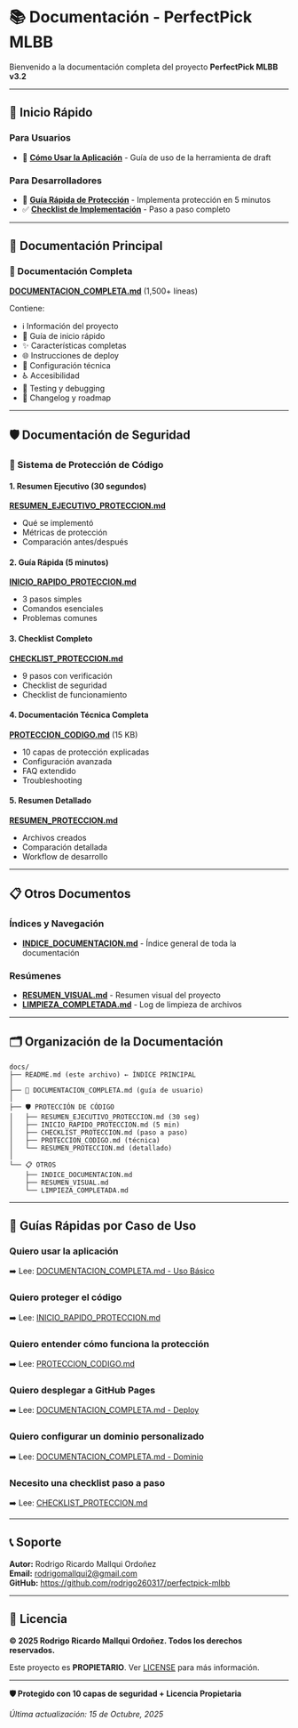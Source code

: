 # 📚 Documentación - PerfectPick MLBB

Bienvenido a la documentación completa del proyecto **PerfectPick MLBB v3.2**

---

## 🚀 Inicio Rápido

### Para Usuarios
- 📖 **[Cómo Usar la Aplicación](DOCUMENTACION_COMPLETA.md#uso-básico)** - Guía de uso de la herramienta de draft

### Para Desarrolladores
- 🔐 **[Guía Rápida de Protección](INICIO_RAPIDO_PROTECCION.md)** - Implementa protección en 5 minutos
- ✅ **[Checklist de Implementación](CHECKLIST_PROTECCION.md)** - Paso a paso completo

---

## 📖 Documentación Principal

### 📘 Documentación Completa
**[DOCUMENTACION_COMPLETA.md](DOCUMENTACION_COMPLETA.md)** (1,500+ líneas)

Contiene:
- ℹ️ Información del proyecto
- 🚀 Guía de inicio rápido
- ✨ Características completas
- 🌐 Instrucciones de deploy
- 🔧 Configuración técnica
- ♿ Accesibilidad
- 🧪 Testing y debugging
- 📝 Changelog y roadmap

---

## 🛡️ Documentación de Seguridad

### 🔐 Sistema de Protección de Código

#### 1. Resumen Ejecutivo (30 segundos)
**[RESUMEN_EJECUTIVO_PROTECCION.md](RESUMEN_EJECUTIVO_PROTECCION.md)**
- Qué se implementó
- Métricas de protección
- Comparación antes/después

#### 2. Guía Rápida (5 minutos)
**[INICIO_RAPIDO_PROTECCION.md](INICIO_RAPIDO_PROTECCION.md)**
- 3 pasos simples
- Comandos esenciales
- Problemas comunes

#### 3. Checklist Completo
**[CHECKLIST_PROTECCION.md](CHECKLIST_PROTECCION.md)**
- 9 pasos con verificación
- Checklist de seguridad
- Checklist de funcionamiento

#### 4. Documentación Técnica Completa
**[PROTECCION_CODIGO.md](PROTECCION_CODIGO.md)** (15 KB)
- 10 capas de protección explicadas
- Configuración avanzada
- FAQ extendido
- Troubleshooting

#### 5. Resumen Detallado
**[RESUMEN_PROTECCION.md](RESUMEN_PROTECCION.md)**
- Archivos creados
- Comparación detallada
- Workflow de desarrollo

---

## 📋 Otros Documentos

### Índices y Navegación
- **[INDICE_DOCUMENTACION.md](INDICE_DOCUMENTACION.md)** - Índice general de toda la documentación

### Resúmenes
- **[RESUMEN_VISUAL.md](RESUMEN_VISUAL.md)** - Resumen visual del proyecto
- **[LIMPIEZA_COMPLETADA.md](LIMPIEZA_COMPLETADA.md)** - Log de limpieza de archivos

---

## 🗂️ Organización de la Documentación

```
docs/
├── README.md (este archivo) ← ÍNDICE PRINCIPAL
│
├── 📘 DOCUMENTACION_COMPLETA.md (guía de usuario)
│
├── 🛡️ PROTECCIÓN DE CÓDIGO
│   ├── RESUMEN_EJECUTIVO_PROTECCION.md (30 seg)
│   ├── INICIO_RAPIDO_PROTECCION.md (5 min)
│   ├── CHECKLIST_PROTECCION.md (paso a paso)
│   ├── PROTECCION_CODIGO.md (técnica)
│   └── RESUMEN_PROTECCION.md (detallado)
│
└── 📋 OTROS
    ├── INDICE_DOCUMENTACION.md
    ├── RESUMEN_VISUAL.md
    └── LIMPIEZA_COMPLETADA.md
```

---

## 🎯 Guías Rápidas por Caso de Uso

### Quiero usar la aplicación
➡️ Lee: [DOCUMENTACION_COMPLETA.md - Uso Básico](DOCUMENTACION_COMPLETA.md#uso-básico)

### Quiero proteger el código
➡️ Lee: [INICIO_RAPIDO_PROTECCION.md](INICIO_RAPIDO_PROTECCION.md)

### Quiero entender cómo funciona la protección
➡️ Lee: [PROTECCION_CODIGO.md](PROTECCION_CODIGO.md)

### Quiero desplegar a GitHub Pages
➡️ Lee: [DOCUMENTACION_COMPLETA.md - Deploy](DOCUMENTACION_COMPLETA.md#deploy-a-github-pages)

### Quiero configurar un dominio personalizado
➡️ Lee: [DOCUMENTACION_COMPLETA.md - Dominio](DOCUMENTACION_COMPLETA.md#configuración-de-dominio)

### Necesito una checklist paso a paso
➡️ Lee: [CHECKLIST_PROTECCION.md](CHECKLIST_PROTECCION.md)

---

## 📞 Soporte

**Autor:** Rodrigo Ricardo Mallqui Ordoñez  
**Email:** rodrigomallqui2@gmail.com  
**GitHub:** https://github.com/rodrigo260317/perfectpick-mlbb

---

## 📄 Licencia

**© 2025 Rodrigo Ricardo Mallqui Ordoñez. Todos los derechos reservados.**

Este proyecto es **PROPIETARIO**. Ver [LICENSE](../LICENSE) para más información.

---

**🛡️ Protegido con 10 capas de seguridad + Licencia Propietaria**

_Última actualización: 15 de Octubre, 2025_

